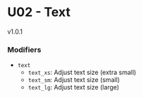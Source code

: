 # U02 - Text
v1.0.1

### Modifiers
* `text`
    * `text_xs`: Adjust text size (extra small)
    * `text_sm`: Adjust text size (small)
    * `text_lg`: Adjust text size (large)
